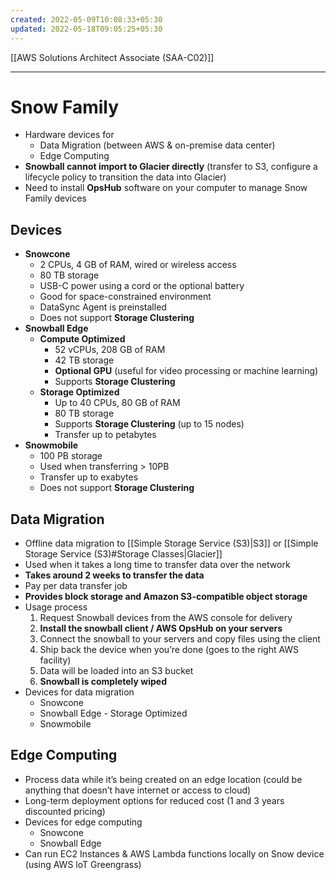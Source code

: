 ```yaml
---
created: 2022-05-09T10:08:33+05:30
updated: 2022-05-18T09:05:25+05:30
---
```

[[AWS Solutions Architect Associate (SAA-C02)]]

---
# Snow Family
- Hardware devices for
	- Data Migration (between AWS & on-premise data center)
	- Edge Computing
- **Snowball cannot import to Glacier directly** (transfer to S3, configure a lifecycle policy to transition the data into Glacier)
- Need to install **OpsHub** software on your computer to manage Snow Family devices

## Devices
- **Snowcone**
	- 2 CPUs, 4 GB of RAM, wired or wireless access
	- 80 TB storage
	- USB-C power using a cord or the optional battery
	- Good for space-constrained environment
	- DataSync Agent is preinstalled
	- Does not support **Storage Clustering**
-   **Snowball Edge**
	-  **Compute Optimized**
		-   52 vCPUs, 208 GB of RAM
		-   42 TB storage
		-   **Optional GPU** (useful for video processing or machine learning)
		- Supports **Storage Clustering**
	-   **Storage Optimized**
		- Up to 40 CPUs, 80 GB of RAM
		- 80 TB storage
		- Supports **Storage Clustering** (up to 15 nodes)
		- Transfer up to petabytes
- **Snowmobile**
	- 100 PB storage
	- Used when transferring > 10PB
	- Transfer up to exabytes
	- Does not support **Storage Clustering**


## Data Migration
- Offline data migration to [[Simple Storage Service (S3)|S3]] or [[Simple Storage Service (S3)#Storage Classes|Glacier]]
- Used when it takes a long time to transfer data over the network
- **Takes around 2 weeks to transfer the data**
- Pay per data transfer job
- **Provides block storage and Amazon S3-compatible object storage**
- Usage process
	1.  Request Snowball devices from the AWS console for delivery
	2.  **Install the snowball client / AWS OpsHub on your servers**
	3.  Connect the snowball to your servers and copy files using the client
	4.  Ship back the device when you’re done (goes to the right AWS facility)
	5.  Data will be loaded into an S3 bucket
	6.  **Snowball is completely wiped**
- Devices for data migration
	- Snowcone
	- Snowball Edge - Storage Optimized
	- Snowmobile

## Edge Computing
- Process data while it’s being created on an edge location (could be anything that doesn’t have internet or access to cloud)
- Long-term deployment options for reduced cost (1 and 3 years discounted pricing)
- Devices for edge computing
	- Snowcone
	- Snowball Edge
- Can run EC2 Instances & AWS Lambda functions locally on Snow device (using AWS loT Greengrass)